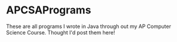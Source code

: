 # APCSAPrograms
These are all programs I wrote in Java through out my AP Computer Science Course. Thought I'd post them here!
